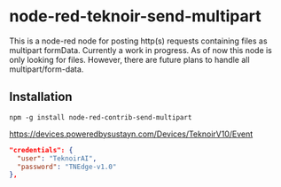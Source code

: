 # node-red-teknoir-send-multipart
This is a node-red node for posting http(s) requests containing files as multipart formData. Currently a work in progress.
As of now this node is only looking for files. However, there are future plans to handle all multipart/form-data.

## Installation
```
npm -g install node-red-contrib-send-multipart
```


https://devices.poweredbysustayn.com/Devices/TeknoirV10/Event

```json
"credentials": {
  "user": "TeknoirAI",
  "password": "TNEdge-v1.0"
},
```
